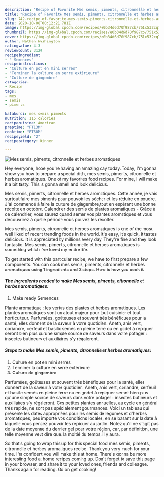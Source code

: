 ```yaml
---
description: "Recipe of Favorite Mes semis, piments, citronnelle et herbes aromatiques"
title: "Recipe of Favorite Mes semis, piments, citronnelle et herbes aromatiques"
slug: 742-recipe-of-favorite-mes-semis-piments-citronnelle-et-herbes-aromatiques
date: 2020-10-08T00:12:21.781Z
image: https://img-global.cpcdn.com/recipes/e0b34d6d70f987cb/751x532cq70/mes-semis-piments-citronnelle-et-herbes-aromatiques-photo-principale-de-la-recette.jpg
thumbnail: https://img-global.cpcdn.com/recipes/e0b34d6d70f987cb/751x532cq70/mes-semis-piments-citronnelle-et-herbes-aromatiques-photo-principale-de-la-recette.jpg
cover: https://img-global.cpcdn.com/recipes/e0b34d6d70f987cb/751x532cq70/mes-semis-piments-citronnelle-et-herbes-aromatiques-photo-principale-de-la-recette.jpg
author: Nathan Washington
ratingvalue: 4.3
reviewcount: 3120
recipeingredient:
- " Semences"
recipeinstructions:
- "Culture en pot en mini serres"
- "Terminer la culture en serre extérieure"
- "Culture de gingembre"
categories:
- Recipe
tags:
- mes
- semis
- piments

katakunci: mes semis piments 
nutrition: 115 calories
recipecuisine: American
preptime: "PT13M"
cooktime: "PT60M"
recipeyield: "2"
recipecategory: Dinner

---
```



![Mes semis, piments, citronnelle et herbes aromatiques](https://img-global.cpcdn.com/recipes/e0b34d6d70f987cb/751x532cq70/mes-semis-piments-citronnelle-et-herbes-aromatiques-photo-principale-de-la-recette.jpg)

Hey everyone, hope you're having an amazing day today. Today, I'm gonna show you how to prepare a special dish, mes semis, piments, citronnelle et herbes aromatiques. One of my favorites food recipes. For mine, I will make it a bit tasty. This is gonna smell and look delicious.

Mes semis, piments, citronnelle et herbes aromatiques. Cette année, je vais surtout faire mes piments pour pouvoir les sécher et les réduire en poudre. J&#39;ai commencé à faire la culture de gingembre,tout en espérant une bonne récolte en octobre. Calendrier des semis de plantes aromatiques - Grâce à ce calendrier, vous saurez quand semer vos plantes aromatiques et vous découvrirez à quelle période vous pouvez les récolter.

Mes semis, piments, citronnelle et herbes aromatiques is one of the most well liked of recent trending foods in the world. It's easy, it's quick, it tastes delicious. It is appreciated by millions every day. They're fine and they look fantastic. Mes semis, piments, citronnelle et herbes aromatiques is something which I've loved my entire life.


To get started with this particular recipe, we have to first prepare a few components. You can cook mes semis, piments, citronnelle et herbes aromatiques using 1 ingredients and 3 steps. Here is how you cook it.

<!--inarticleads1-->

##### The ingredients needed to make Mes semis, piments, citronnelle et herbes aromatiques:

1. Make ready  Semences


Plante aromatique : les vertus des plantes et herbes aromatiques. Les plantes aromatiques sont un atout majeur pour tout cuisinier et tout horticulteur. Parfumées, goûteuses et souvent très bénéfiques pour la santé, elles donnent de la saveur à votre quotidien. Aneth, anis vert, coriandre, cerfeuil et basilic semés en pleine terre ou en godet à repiquer seront bien plus qu&#39;une simple source de saveurs dans votre potager : insectes butineurs et auxiliaires s&#39;y régaleront. 

<!--inarticleads2-->

##### Steps to make Mes semis, piments, citronnelle et herbes aromatiques:

1. Culture en pot en mini serres
1. Terminer la culture en serre extérieure
1. Culture de gingembre


Parfumées, goûteuses et souvent très bénéfiques pour la santé, elles donnent de la saveur à votre quotidien. Aneth, anis vert, coriandre, cerfeuil et basilic semés en pleine terre ou en godet à repiquer seront bien plus qu&#39;une simple source de saveurs dans votre potager : insectes butineurs et auxiliaires s&#39;y régaleront. Ces petites plantes annuelles, au cycle en général très rapide, ne sont pas spécialement gourmandes. Voici un tableau qui présente les dates appropriées pour les semis de légumes et d&#39;herbes aromatiques, peu importe vos conditions locales, en se basant sur la date à laquelle vous pensez pouvoir les repiquer au jardin. Notez qu&#39;il ne s&#39;agit pas de la date moyenne du dernier gel pour votre région, car, par définition, une telle moyenne veut dire que, la moitié du temps, il y aura. 

So that's going to wrap this up for this special food mes semis, piments, citronnelle et herbes aromatiques recipe. Thank you very much for your time. I'm confident you will make this at home. There's gonna be more interesting food at home recipes coming up. Don't forget to save this page in your browser, and share it to your loved ones, friends and colleague. Thanks again for reading. Go on get cooking!
